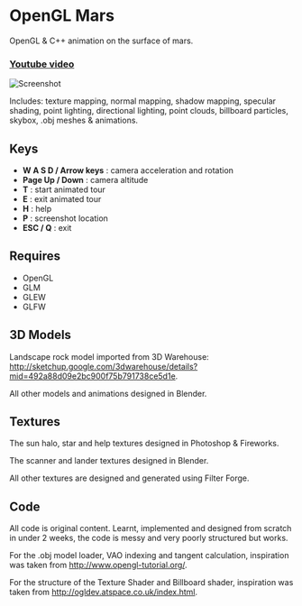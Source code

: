 OpenGL Mars
===========

OpenGL &amp; C++ animation on the surface of mars. 
### [Youtube video](http://youtu.be/W5GrXgs9pnU)
![Screenshot](http://i.imgur.com/iEQ3Ff7.jpg)

Includes: texture mapping, normal mapping, shadow mapping,  specular shading, point lighting, directional lighting, point clouds, billboard particles, skybox, .obj meshes & animations.

Keys
----
- **W A S D / Arrow keys** : camera acceleration and rotation
- **Page Up / Down** : camera altitude
- **T** : start animated tour
- **E** : exit animated tour
- **H** : help
- **P** : screenshot location
- **ESC / Q** : exit

Requires
--------
- OpenGL
- GLM
- GLEW
- GLFW

3D Models
---------
Landscape rock model imported from 3D Warehouse: http://sketchup.google.com/3dwarehouse/details?mid=492a88d09e2bc900f75b791738ce5d1e.

All other models and animations designed in Blender.

Textures
--------
The sun halo, star and help textures designed in Photoshop & Fireworks.

The scanner and lander textures designed in Blender.

All other textures are designed and generated using Filter Forge.

Code
----
All code is original content. Learnt, implemented and designed from scratch in under 2 weeks, the code is messy and very poorly structured but works.

For the .obj model loader, VAO indexing and tangent calculation, inspiration was taken from http://www.opengl-tutorial.org/.

For the structure of the Texture Shader and Billboard shader, inspiration was taken from http://ogldev.atspace.co.uk/index.html.
